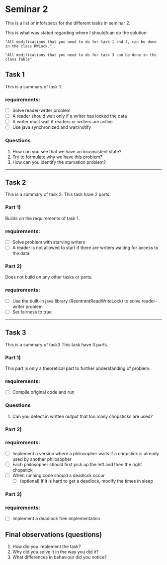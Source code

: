 # Seminar 2

This is a list of info/specs for the different tasks in seminar 2.

This is what was stated regarding where I should/can do the solution:

`
"All modifications that you need to do for task 1 and 2, can be done in the class RWLock."
`

`
"All modifications that you need to do for task 3 can be done in the class Table"
`

## Task 1
This is a summary of task 1.

### requirements:
- [ ] Solve reader-writer problem
- [ ] A reader should wait only if a writer has locked the data
- [ ] A writer must wait if readers or writers are active
- [ ] Use java synchronized and wait/notify

### Questions
1. How can you see that we have an inconsistent state?
2. Try to formulate why we have this problem?
3. How can you identify the starvation problem?

---

## Task 2
This is a summary of task 2. 
This task have 2 parts.

### Part 1)
Builds on the requirements of task 1.
### requirements:
- [ ] Solve problem with starving writers
- [ ] A reader is not allowed to start if there are writers waiting for access to the data

### Part 2)
Does not build on any other tasks or parts.
### requirements:
- [ ] Use the built-in java library (ReentrantReadWriteLock) to solve reader-writer problem
- [ ] Set fairness to true

---

## Task 3
This is a summary of task3
This task have 3 parts.

### Part 1)
This part is only a theoretical part to further understanding of problem.
### requirements:
- [ ] Compile original code and run

### Questions
1. Can you detect in written output that too many chopsticks are used?

### Part 2)
### requirements:
- [ ] Implement a version where a philosopher waits if a chopstick is already used by another philosopher
- [ ] Each philosopher should first pick up the left and then the right chopstick
- [ ] When running code should a deadlock occur
  - [ ] (optional) If it is hard to get a deadlock, modify the times in sleep

### Part 3)
### requirements:
- [ ] Implement a deadlock free implementation

## Final observations (questions)
1. How did you implement the task?
2. Why did you solve it in the way you did it?
3. What differences in behaviour did you notice?




